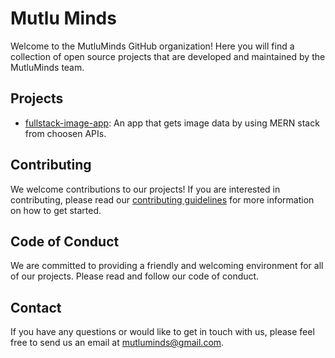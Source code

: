 # Mutlu Minds
Welcome to the MutluMinds GitHub organization! 
Here you will find a collection of open source projects that are developed and maintained by the MutluMinds team.

## Projects
- [fullstack-image-app](https://fullstack-image-app.netlify.app/): An app that gets image data by using MERN stack from choosen APIs.

## Contributing
We welcome contributions to our projects! If you are interested in contributing, please read our [contributing guidelines](https://github.com/MutluMinds/.github/blob/main/CONTRIBUTING.md) for more information on how to get started.

## Code of Conduct
We are committed to providing a friendly and welcoming environment for all of our projects. Please read and follow our code of conduct.

## Contact
If you have any questions or would like to get in touch with us, please feel free to send us an email at mutluminds@gmail.com.
